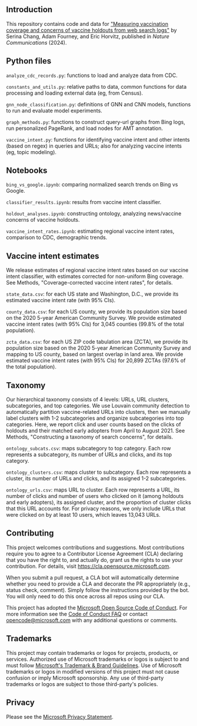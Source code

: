 ## Introduction

<!-- > This repo has been populated by an initial template to help get you started. Please
> make sure to update the content to build a great experience for community-building.

As the maintainer of this project, please make a few updates:

- Improving this README.MD file to provide a great experience
- Updating SUPPORT.MD with content about this project's support experience
- Understanding the security reporting process in SECURITY.MD
- Remove this section from the README -->

This repository contains code and data for ["Measuring vaccination coverage and concerns of vaccine holdouts from web search logs"](https://www.nature.com/articles/s41467-024-50614-4) by Serina Chang, Adam Fourney, and Eric Horvitz, published in _Nature Communications_ (2024).

## Python files
``analyze_cdc_records.py``: functions to load and analyze data from CDC.

``constants_and_utils.py``: relative paths to data, common functions for data processing and loading external data (eg, from Census).

``gnn_node_classification.py``: definitions of GNN and CNN models, functions to run and evaluate model experiments.

``graph_methods.py``: functions to construct query-url graphs from Bing logs, run personalized PageRank, and load nodes for AMT annotation.

``vaccine_intent.py``: functions for identifying vaccine intent and other intents (based on regex) in queries and URLs; also for analyzing vaccine intents (eg, topic modeling).

## Notebooks
``bing_vs_google.ipynb``: comparing normalized search trends on Bing vs Google.

``classifier_results.ipynb``: results from vaccine intent classifier.

``holdout_analyses.ipynb``: constructing ontology, analyzing news/vaccine concerns of vaccine holdouts.

``vaccine_intent_rates.ipynb``: estimating regional vaccine intent rates, comparison to CDC, demographic trends.

## Vaccine intent estimates
We release estimates of regional vaccine intent rates based on our vaccine intent classifier, with estimates corrected for non-uniform Bing coverage. See Methods, "Coverage-corrected vaccine intent rates", for details.

``state_data.csv``: for each US state and Washington, D.C., we provide its estimated vaccine intent rate (with 95% CIs).

``county_data.csv``: for each US county, we provide its population size based on the 2020 5-year American Community Survey. We provide estimated vaccine intent rates (with 95% CIs) for 3,045 counties (99.8% of the total population).

``zcta_data.csv``: for each US ZIP code tabulation area (ZCTA), we provide its population size based on the 2020 5-year American Community Survey and mapping to US county, based on largest overlap in land area. We provide estimated vaccine intent rates (with 95% CIs) for 20,899 ZCTAs (97.6% of the total population).

## Taxonomy
Our hierarchical taxonomy consists of 4 levels: URLs, URL clusters, subcategories, and top categories. We use Louvain community detection to automatically partition vaccine-related URLs into clusters, then we manually label clusters with 1-2 subcategories and organize subcategories into top categories. Here, we report click and user counts based on the clicks of holdouts and their matched early adopters from April to August 2021. See Methods, "Constructing a taxonomy of search concerns", for details.

``ontology_subcats.csv``: maps subcategory to top category. Each row represents a subcategory, its number of URLs and clicks, and its top category.

``ontology_clusters.csv``: maps cluster to subcategory. Each row represents a cluster, its number of URLs and clicks, and its assigned 1-2 subcategories.

``ontology_urls.csv``: maps URL to cluster. Each row represents a URL, its number of clicks and number of users who clicked on it (among holdouts and early adopters), its assigned cluster, and the proportion of cluster clicks that this URL accounts for. For privacy reasons, we only include URLs that were clicked on by at least 10 users, which leaves 13,043 URLs.

## Contributing

This project welcomes contributions and suggestions.  Most contributions require you to agree to a
Contributor License Agreement (CLA) declaring that you have the right to, and actually do, grant us
the rights to use your contribution. For details, visit https://cla.opensource.microsoft.com.

When you submit a pull request, a CLA bot will automatically determine whether you need to provide
a CLA and decorate the PR appropriately (e.g., status check, comment). Simply follow the instructions
provided by the bot. You will only need to do this once across all repos using our CLA.

This project has adopted the [Microsoft Open Source Code of Conduct](https://opensource.microsoft.com/codeofconduct/).
For more information see the [Code of Conduct FAQ](https://opensource.microsoft.com/codeofconduct/faq/) or
contact [opencode@microsoft.com](mailto:opencode@microsoft.com) with any additional questions or comments.

## Trademarks

This project may contain trademarks or logos for projects, products, or services. Authorized use of Microsoft 
trademarks or logos is subject to and must follow 
[Microsoft's Trademark & Brand Guidelines](https://www.microsoft.com/en-us/legal/intellectualproperty/trademarks/usage/general).
Use of Microsoft trademarks or logos in modified versions of this project must not cause confusion or imply Microsoft sponsorship.
Any use of third-party trademarks or logos are subject to those third-party's policies.

## Privacy
Please see the [Microsoft Privacy Statement](https://privacy.microsoft.com/en-us/privacystatement).
